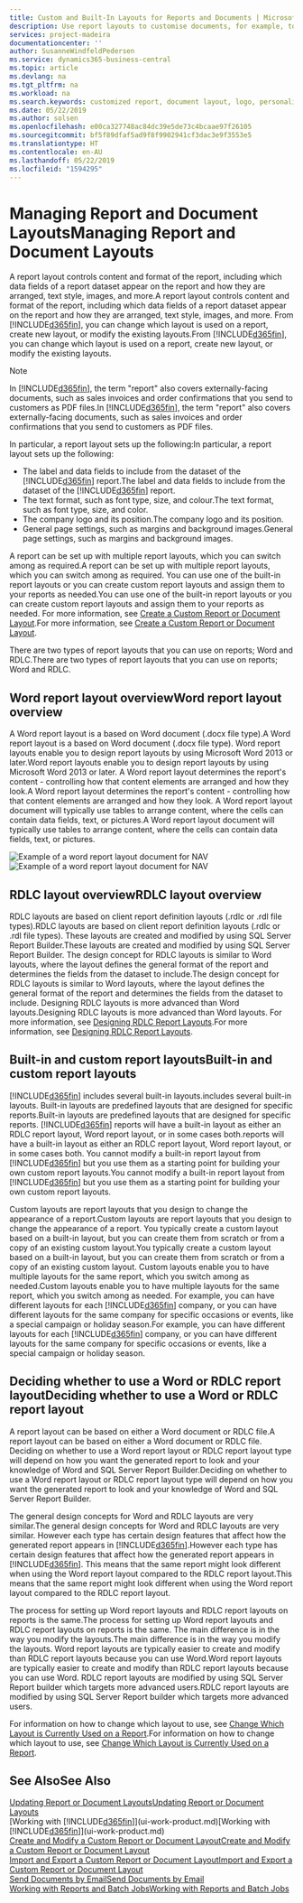 ```yaml
---
title: Custom and Built-In Layouts for Reports and Documents | Microsoft Docs
description: Use report layouts to customise documents, for example, to personalise the font, logo, or page settings of PDF files you send to customers.
services: project-madeira
documentationcenter: ''
author: SusanneWindfeldPedersen
ms.service: dynamics365-business-central
ms.topic: article
ms.devlang: na
ms.tgt_pltfrm: na
ms.workload: na
ms.search.keywords: customized report, document layout, logo, personalize
ms.date: 05/22/2019
ms.author: solsen
ms.openlocfilehash: e00ca327748ac84dc39e5de73c4bcaae97f26105
ms.sourcegitcommit: bf5f89dfaf5ad9f8f9902941cf3dac3e9f3553e5
ms.translationtype: HT
ms.contentlocale: en-AU
ms.lasthandoff: 05/22/2019
ms.locfileid: "1594295"
---
```

# <a name="managing-report-and-document-layouts"></a><span data-ttu-id="c272e-103">Managing Report and Document Layouts</span><span class="sxs-lookup"><span data-stu-id="c272e-103">Managing Report and Document Layouts</span></span>
<span data-ttu-id="c272e-104">A report layout controls content and format of the report, including which data fields of a report dataset appear on the report and how they are arranged, text style, images, and more.</span><span class="sxs-lookup"><span data-stu-id="c272e-104">A report layout controls content and format of the report, including which data fields of a report dataset appear on the report and how they are arranged, text style, images, and more.</span></span> <span data-ttu-id="c272e-105">From [!INCLUDE[d365fin](includes/d365fin_md.md)], you can change which layout is used on a report, create new layout, or modify the existing layouts.</span><span class="sxs-lookup"><span data-stu-id="c272e-105">From [!INCLUDE[d365fin](includes/d365fin_md.md)], you can change which layout is used on a report, create new layout, or modify the existing layouts.</span></span>

> [!NOTE]  
>   <span data-ttu-id="c272e-106">In [!INCLUDE[d365fin](includes/d365fin_md.md)], the term "report" also covers externally-facing documents, such as sales invoices and order confirmations that you send to customers as PDF files.</span><span class="sxs-lookup"><span data-stu-id="c272e-106">In [!INCLUDE[d365fin](includes/d365fin_md.md)], the term "report" also covers externally-facing documents, such as sales invoices and order confirmations that you send to customers as PDF files.</span></span>

<span data-ttu-id="c272e-107">In particular, a report layout sets up the following:</span><span class="sxs-lookup"><span data-stu-id="c272e-107">In particular, a report layout sets up the following:</span></span>

* <span data-ttu-id="c272e-108">The label and data fields to include from the dataset of the [!INCLUDE[d365fin](includes/d365fin_md.md)] report.</span><span class="sxs-lookup"><span data-stu-id="c272e-108">The label and data fields to include from the dataset of the [!INCLUDE[d365fin](includes/d365fin_md.md)] report.</span></span>
* <span data-ttu-id="c272e-109">The text format, such as font type, size, and colour.</span><span class="sxs-lookup"><span data-stu-id="c272e-109">The text format, such as font type, size, and color.</span></span>
* <span data-ttu-id="c272e-110">The company logo and its position.</span><span class="sxs-lookup"><span data-stu-id="c272e-110">The company logo and its position.</span></span>
* <span data-ttu-id="c272e-111">General page settings, such as margins and background images.</span><span class="sxs-lookup"><span data-stu-id="c272e-111">General page settings, such as margins and background images.</span></span>

<span data-ttu-id="c272e-112">A report can be set up with multiple report layouts, which you can switch among as required.</span><span class="sxs-lookup"><span data-stu-id="c272e-112">A report can be set up with multiple report layouts, which you can switch among as required.</span></span> <span data-ttu-id="c272e-113">You can use one of the built-in report layouts or you can create custom report layouts and assign them to your reports as needed.</span><span class="sxs-lookup"><span data-stu-id="c272e-113">You can use one of the built-in report layouts or you can create custom report layouts and assign them to your reports as needed.</span></span> <span data-ttu-id="c272e-114">For more information, see [Create a Custom Report or Document Layout](ui-how-create-custom-report-layout.md).</span><span class="sxs-lookup"><span data-stu-id="c272e-114">For more information, see [Create a Custom Report or Document Layout](ui-how-create-custom-report-layout.md).</span></span>

<span data-ttu-id="c272e-115">There are two types of report layouts that you can use on reports; Word and RDLC.</span><span class="sxs-lookup"><span data-stu-id="c272e-115">There are two types of report layouts that you can use on reports; Word and RDLC.</span></span>

## <a name="word-report-layout-overview"></a><span data-ttu-id="c272e-116">Word report layout overview</span><span class="sxs-lookup"><span data-stu-id="c272e-116">Word report layout overview</span></span>
<span data-ttu-id="c272e-117">A Word report layout is a based on Word document (.docx file type).</span><span class="sxs-lookup"><span data-stu-id="c272e-117">A Word report layout is a based on Word document (.docx file type).</span></span> <span data-ttu-id="c272e-118">Word report layouts enable you to design report layouts by using Microsoft Word 2013 or later.</span><span class="sxs-lookup"><span data-stu-id="c272e-118">Word report layouts enable you to design report layouts by using Microsoft Word 2013 or later.</span></span> <span data-ttu-id="c272e-119">A Word report layout determines the report's content - controlling how that content elements are arranged and how they look.</span><span class="sxs-lookup"><span data-stu-id="c272e-119">A Word report layout determines the report's content - controlling how that content elements are arranged and how they look.</span></span> <span data-ttu-id="c272e-120">A Word report layout document will typically use tables to arrange content, where the cells can contain data fields, text, or pictures.</span><span class="sxs-lookup"><span data-stu-id="c272e-120">A Word report layout document will typically use tables to arrange content, where the cells can contain data fields, text, or pictures.</span></span>

 <span data-ttu-id="c272e-121">![Example of a word report layout document for NAV](media/nav_wordreportlayout_edit_in_word_example.png "NAV_WordReportLayout_Edit_In_Word_Example")</span><span class="sxs-lookup"><span data-stu-id="c272e-121">![Example of a word report layout document for NAV](media/nav_wordreportlayout_edit_in_word_example.png "NAV_WordReportLayout_Edit_In_Word_Example")</span></span>  

## <a name="rdlc-layout-overview"></a><span data-ttu-id="c272e-122">RDLC layout overview</span><span class="sxs-lookup"><span data-stu-id="c272e-122">RDLC layout overview</span></span>
<span data-ttu-id="c272e-123">RDLC layouts are based on client report definition layouts (.rdlc or .rdl file types).</span><span class="sxs-lookup"><span data-stu-id="c272e-123">RDLC layouts are based on client report definition layouts (.rdlc or .rdl file types).</span></span> <span data-ttu-id="c272e-124">These layouts are created and modified by using SQL Server Report Builder.</span><span class="sxs-lookup"><span data-stu-id="c272e-124">These layouts are created and modified by using SQL Server Report Builder.</span></span> <span data-ttu-id="c272e-125">The design concept for RDLC layouts is similar to Word layouts, where the layout defines the general format of the report and determines the fields from the dataset to include.</span><span class="sxs-lookup"><span data-stu-id="c272e-125">The design concept for RDLC layouts is similar to Word layouts, where the layout defines the general format of the report and determines the fields from the dataset to include.</span></span> <span data-ttu-id="c272e-126">Designing RDLC layouts is more advanced than Word layouts.</span><span class="sxs-lookup"><span data-stu-id="c272e-126">Designing RDLC layouts is more advanced than Word layouts.</span></span> <span data-ttu-id="c272e-127">For more information, see [Designing RDLC Report Layouts](/dynamics-nav/Designing-RDLC-Report-Layouts).</span><span class="sxs-lookup"><span data-stu-id="c272e-127">For more information, see [Designing RDLC Report Layouts](/dynamics-nav/Designing-RDLC-Report-Layouts).</span></span>

## <a name="built-in-and-custom-report-layouts"></a><span data-ttu-id="c272e-128">Built-in and custom report layouts</span><span class="sxs-lookup"><span data-stu-id="c272e-128">Built-in and custom report layouts</span></span>
[!INCLUDE[d365fin](includes/d365fin_md.md)] <span data-ttu-id="c272e-129">includes several built-in layouts.</span><span class="sxs-lookup"><span data-stu-id="c272e-129">includes several built-in layouts.</span></span> <span data-ttu-id="c272e-130">Built-in layouts are predefined layouts that are designed for specific reports.</span><span class="sxs-lookup"><span data-stu-id="c272e-130">Built-in layouts are predefined layouts that are designed for specific reports.</span></span> [!INCLUDE[d365fin](includes/d365fin_md.md)] <span data-ttu-id="c272e-131">reports will have a built-in layout as either an RDLC report layout, Word report layout, or in some cases both.</span><span class="sxs-lookup"><span data-stu-id="c272e-131">reports will have a built-in layout as either an RDLC report layout, Word report layout, or in some cases both.</span></span> <span data-ttu-id="c272e-132">You cannot modify a built-in report layout from [!INCLUDE[d365fin](includes/d365fin_md.md)] but you use them as a starting point for building your own custom report layouts.</span><span class="sxs-lookup"><span data-stu-id="c272e-132">You cannot modify a built-in report layout from [!INCLUDE[d365fin](includes/d365fin_md.md)] but you use them as a starting point for building your own custom report layouts.</span></span>

<span data-ttu-id="c272e-133">Custom layouts are report layouts that you design to change the appearance of a report.</span><span class="sxs-lookup"><span data-stu-id="c272e-133">Custom layouts are report layouts that you design to change the appearance of a report.</span></span> <span data-ttu-id="c272e-134">You typically create a custom layout based on a built-in layout, but you can create them from scratch or from a copy of an existing custom layout.</span><span class="sxs-lookup"><span data-stu-id="c272e-134">You typically create a custom layout based on a built-in layout, but you can create them from scratch or from a copy of an existing custom layout.</span></span> <span data-ttu-id="c272e-135">Custom layouts enable you to have multiple layouts for the same report, which you switch among as needed.</span><span class="sxs-lookup"><span data-stu-id="c272e-135">Custom layouts enable you to have multiple layouts for the same report, which you switch among as needed.</span></span> <span data-ttu-id="c272e-136">For example, you can have different layouts for each [!INCLUDE[d365fin](includes/d365fin_md.md)] company, or you can have different layouts for the same company for specific occasions or events, like a special campaign or holiday season.</span><span class="sxs-lookup"><span data-stu-id="c272e-136">For example, you can have different layouts for each [!INCLUDE[d365fin](includes/d365fin_md.md)] company, or you can have different layouts for the same company for specific occasions or events, like a special campaign or holiday season.</span></span>

## <a name="deciding-whether-to-use-a-word-or-rdlc-report-layout"></a><span data-ttu-id="c272e-137">Deciding whether to use a Word or RDLC report layout</span><span class="sxs-lookup"><span data-stu-id="c272e-137">Deciding whether to use a Word or RDLC report layout</span></span>
<span data-ttu-id="c272e-138">A report layout can be based on either a Word document or RDLC file.</span><span class="sxs-lookup"><span data-stu-id="c272e-138">A report layout can be based on either a Word document or RDLC file.</span></span> <span data-ttu-id="c272e-139">Deciding on whether to use a Word report layout or RDLC report layout type will depend on how you want the generated report to look and your knowledge of Word and SQL Server Report Builder.</span><span class="sxs-lookup"><span data-stu-id="c272e-139">Deciding on whether to use a Word report layout or RDLC report layout type will depend on how you want the generated report to look and your knowledge of Word and SQL Server Report Builder.</span></span>

<span data-ttu-id="c272e-140">The general design concepts for Word and RDLC layouts are very similar.</span><span class="sxs-lookup"><span data-stu-id="c272e-140">The general design concepts for Word and RDLC layouts are very similar.</span></span> <span data-ttu-id="c272e-141">However each type has certain design features that affect how the generated report appears in [!INCLUDE[d365fin](includes/d365fin_md.md)].</span><span class="sxs-lookup"><span data-stu-id="c272e-141">However each type has certain design features that affect how the generated report appears in [!INCLUDE[d365fin](includes/d365fin_md.md)].</span></span> <span data-ttu-id="c272e-142">This means that the same report might look different when using the Word report layout compared to the RDLC report layout.</span><span class="sxs-lookup"><span data-stu-id="c272e-142">This means that the same report might look different when using the Word report layout compared to the RDLC report layout.</span></span>

<span data-ttu-id="c272e-143">The process for setting up Word report layouts and RDLC report layouts on reports is the same.</span><span class="sxs-lookup"><span data-stu-id="c272e-143">The process for setting up Word report layouts and RDLC report layouts on reports is the same.</span></span> <span data-ttu-id="c272e-144">The main difference is in the way you modify the layouts.</span><span class="sxs-lookup"><span data-stu-id="c272e-144">The main difference is in the way you modify the layouts.</span></span> <span data-ttu-id="c272e-145">Word report layouts are typically easier to create and modify than RDLC report layouts because you can use Word.</span><span class="sxs-lookup"><span data-stu-id="c272e-145">Word report layouts are typically easier to create and modify than RDLC report layouts because you can use Word.</span></span> <span data-ttu-id="c272e-146">RDLC report layouts are modified by using SQL Server Report builder which targets more advanced users.</span><span class="sxs-lookup"><span data-stu-id="c272e-146">RDLC report layouts are modified by using SQL Server Report builder which targets more advanced users.</span></span>

<span data-ttu-id="c272e-147">For information on how to change which layout to use, see [Change Which Layout is Currently Used on a Report](ui-how-change-layout-currently-used-report.md).</span><span class="sxs-lookup"><span data-stu-id="c272e-147">For information on how to change which layout to use, see [Change Which Layout is Currently Used on a Report](ui-how-change-layout-currently-used-report.md).</span></span>

## <a name="see-also"></a><span data-ttu-id="c272e-148">See Also</span><span class="sxs-lookup"><span data-stu-id="c272e-148">See Also</span></span>
[<span data-ttu-id="c272e-149">Updating Report or Document Layouts</span><span class="sxs-lookup"><span data-stu-id="c272e-149">Updating Report or Document Layouts</span></span>](ui-update-report-layouts.md)  
<span data-ttu-id="c272e-150">[Working with [!INCLUDE[d365fin](includes/d365fin_md.md)]](ui-work-product.md)</span><span class="sxs-lookup"><span data-stu-id="c272e-150">[Working with [!INCLUDE[d365fin](includes/d365fin_md.md)]](ui-work-product.md)</span></span>  
[<span data-ttu-id="c272e-151">Create and Modify a Custom Report or Document Layout</span><span class="sxs-lookup"><span data-stu-id="c272e-151">Create and Modify a Custom Report or Document Layout</span></span>](ui-how-create-custom-report-layout.md)  
[<span data-ttu-id="c272e-152">Import and Export a Custom Report or Document Layout</span><span class="sxs-lookup"><span data-stu-id="c272e-152">Import and Export a Custom Report or Document Layout</span></span>](ui-how-import-and-export-report-layout.md)  
[<span data-ttu-id="c272e-153">Send Documents by Email</span><span class="sxs-lookup"><span data-stu-id="c272e-153">Send Documents by Email</span></span>](ui-how-send-documents-email.md)  
[<span data-ttu-id="c272e-154">Working with Reports and Batch Jobs</span><span class="sxs-lookup"><span data-stu-id="c272e-154">Working with Reports and Batch Jobs</span></span>](ui-work-report.md)  
